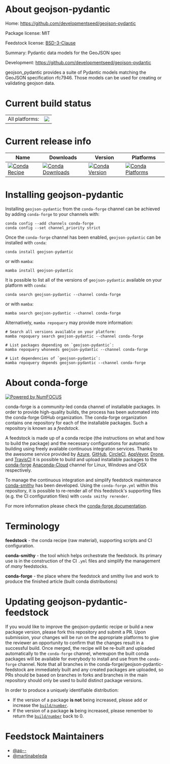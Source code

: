 About geojson-pydantic
======================

Home: https://github.com/developmentseed/geojson-pydantic

Package license: MIT

Feedstock license: [BSD-3-Clause](https://github.com/conda-forge/geojson-pydantic-feedstock/blob/main/LICENSE.txt)

Summary: Pydantic data models for the GeoJSON spec

Development: https://github.com/developmentseed/geojson-pydantic

geojson_pydantic provides a suite of Pydantic models matching the
GeoJSON specification rfc7946. Those models can be used for creating
or validating geojson data.


Current build status
====================


<table><tr><td>All platforms:</td>
    <td>
      <a href="https://dev.azure.com/conda-forge/feedstock-builds/_build/latest?definitionId=12918&branchName=main">
        <img src="https://dev.azure.com/conda-forge/feedstock-builds/_apis/build/status/geojson-pydantic-feedstock?branchName=main">
      </a>
    </td>
  </tr>
</table>

Current release info
====================

| Name | Downloads | Version | Platforms |
| --- | --- | --- | --- |
| [![Conda Recipe](https://img.shields.io/badge/recipe-geojson--pydantic-green.svg)](https://anaconda.org/conda-forge/geojson-pydantic) | [![Conda Downloads](https://img.shields.io/conda/dn/conda-forge/geojson-pydantic.svg)](https://anaconda.org/conda-forge/geojson-pydantic) | [![Conda Version](https://img.shields.io/conda/vn/conda-forge/geojson-pydantic.svg)](https://anaconda.org/conda-forge/geojson-pydantic) | [![Conda Platforms](https://img.shields.io/conda/pn/conda-forge/geojson-pydantic.svg)](https://anaconda.org/conda-forge/geojson-pydantic) |

Installing geojson-pydantic
===========================

Installing `geojson-pydantic` from the `conda-forge` channel can be achieved by adding `conda-forge` to your channels with:

```
conda config --add channels conda-forge
conda config --set channel_priority strict
```

Once the `conda-forge` channel has been enabled, `geojson-pydantic` can be installed with `conda`:

```
conda install geojson-pydantic
```

or with `mamba`:

```
mamba install geojson-pydantic
```

It is possible to list all of the versions of `geojson-pydantic` available on your platform with `conda`:

```
conda search geojson-pydantic --channel conda-forge
```

or with `mamba`:

```
mamba search geojson-pydantic --channel conda-forge
```

Alternatively, `mamba repoquery` may provide more information:

```
# Search all versions available on your platform:
mamba repoquery search geojson-pydantic --channel conda-forge

# List packages depending on `geojson-pydantic`:
mamba repoquery whoneeds geojson-pydantic --channel conda-forge

# List dependencies of `geojson-pydantic`:
mamba repoquery depends geojson-pydantic --channel conda-forge
```


About conda-forge
=================

[![Powered by
NumFOCUS](https://img.shields.io/badge/powered%20by-NumFOCUS-orange.svg?style=flat&colorA=E1523D&colorB=007D8A)](https://numfocus.org)

conda-forge is a community-led conda channel of installable packages.
In order to provide high-quality builds, the process has been automated into the
conda-forge GitHub organization. The conda-forge organization contains one repository
for each of the installable packages. Such a repository is known as a *feedstock*.

A feedstock is made up of a conda recipe (the instructions on what and how to build
the package) and the necessary configurations for automatic building using freely
available continuous integration services. Thanks to the awesome service provided by
[Azure](https://azure.microsoft.com/en-us/services/devops/), [GitHub](https://github.com/),
[CircleCI](https://circleci.com/), [AppVeyor](https://www.appveyor.com/),
[Drone](https://cloud.drone.io/welcome), and [TravisCI](https://travis-ci.com/)
it is possible to build and upload installable packages to the
[conda-forge](https://anaconda.org/conda-forge) [Anaconda-Cloud](https://anaconda.org/)
channel for Linux, Windows and OSX respectively.

To manage the continuous integration and simplify feedstock maintenance
[conda-smithy](https://github.com/conda-forge/conda-smithy) has been developed.
Using the ``conda-forge.yml`` within this repository, it is possible to re-render all of
this feedstock's supporting files (e.g. the CI configuration files) with ``conda smithy rerender``.

For more information please check the [conda-forge documentation](https://conda-forge.org/docs/).

Terminology
===========

**feedstock** - the conda recipe (raw material), supporting scripts and CI configuration.

**conda-smithy** - the tool which helps orchestrate the feedstock.
                   Its primary use is in the construction of the CI ``.yml`` files
                   and simplify the management of *many* feedstocks.

**conda-forge** - the place where the feedstock and smithy live and work to
                  produce the finished article (built conda distributions)


Updating geojson-pydantic-feedstock
===================================

If you would like to improve the geojson-pydantic recipe or build a new
package version, please fork this repository and submit a PR. Upon submission,
your changes will be run on the appropriate platforms to give the reviewer an
opportunity to confirm that the changes result in a successful build. Once
merged, the recipe will be re-built and uploaded automatically to the
`conda-forge` channel, whereupon the built conda packages will be available for
everybody to install and use from the `conda-forge` channel.
Note that all branches in the conda-forge/geojson-pydantic-feedstock are
immediately built and any created packages are uploaded, so PRs should be based
on branches in forks and branches in the main repository should only be used to
build distinct package versions.

In order to produce a uniquely identifiable distribution:
 * If the version of a package **is not** being increased, please add or increase
   the [``build/number``](https://docs.conda.io/projects/conda-build/en/latest/resources/define-metadata.html#build-number-and-string).
 * If the version of a package **is** being increased, please remember to return
   the [``build/number``](https://docs.conda.io/projects/conda-build/en/latest/resources/define-metadata.html#build-number-and-string)
   back to 0.

Feedstock Maintainers
=====================

* [@ap--](https://github.com/ap--/)
* [@martinabeleda](https://github.com/martinabeleda/)

